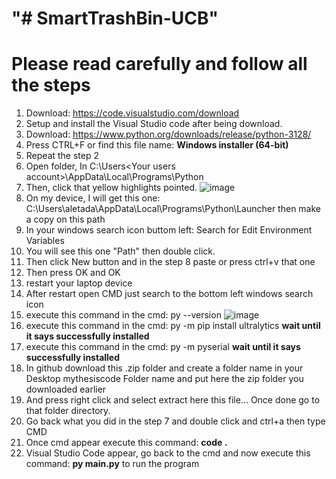 "# SmartTrashBin-UCB" 
=========================
# Please read carefully and follow all the steps
1. Download: https://code.visualstudio.com/download
2. Setup and install the Visual Studio code after being download.
3. Download: https://www.python.org/downloads/release/python-3128/
4. Press CTRL+F or find this file name: **Windows installer (64-bit)**
5. Repeat the step 2
6. Open folder, In C:\Users\<Your users account>\AppData\Local\Programs\Python
7. Then, click that yellow highlights pointed. ![image](https://github.com/user-attachments/assets/927525f3-dd4b-43fa-ba05-f0d0218af7e6)
8. On my device, I will get this one: C:\Users\aletada\AppData\Local\Programs\Python\Launcher then make a copy on this path
9. In your windows search icon buttom left: Search for Edit Environment Variables
10. You will see this one "Path" then double click.
11. Then click New button and in the step 8 paste or press ctrl+v that one
12. Then press OK and OK
13. restart your laptop device
14. After restart open CMD just search to the bottom left windows search icon
15. execute this command in the cmd: py --version ![image](https://github.com/user-attachments/assets/7efd5ed3-1153-4b16-b6f8-f35b9828fc9a)
16. execute this command in the cmd: py -m pip install ultralytics **wait until it says successfully installed**
17. execute this command in the cmd: py -m pyserial **wait until it says successfully installed**
18. In github download this .zip folder and create a folder name in your Desktop mythesiscode Folder name and put here the zip folder you downloaded earlier
19. And press right click and select extract here this file... Once done go to that folder directory.
20. Go back what you did in the step 7 and double click and ctrl+a then type CMD
21. Once cmd appear execute this command: **code .**
22. Visual Studio Code appear, go back to the cmd and now execute this command: **py main.py** to run the program

